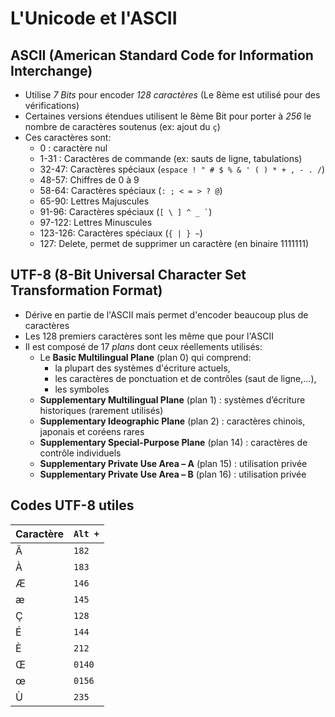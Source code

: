 # L'Unicode et l'ASCII

## ASCII (American Standard Code for Information Interchange)
- Utilise *7 Bits* pour encoder *128 caractères* (Le 8ème est utilisé pour des vérifications)
- Certaines versions étendues utilisent le 8ème Bit pour porter à *256* le nombre de caractères soutenus (ex: ajout du `ç`)
- Ces caractères sont:
    - 0 : caractère nul
    - 1-31 : Caractères de commande (ex: sauts de ligne, tabulations)
    - 32-47: Caractères spéciaux (`` espace ! " # $ % & ' ( ) * + , - . / ``)
    - 48-57: Chiffres de 0 à 9
    - 58-64: Caractères spéciaux (`` : ; < = > ? @ ``)
    - 65-90: Lettres Majuscules
    - 91-96: Caractères spéciaux (`` [ \ ] ^ _ ` ``)
    - 97-122: Lettres Minuscules
    - 123-126: Caractères spéciaux (`` { | } ~ ``)
    - 127: Delete, permet de supprimer un caractère (en binaire 1111111)

## UTF-8 (8-Bit Universal Character Set Transformation Format)
- Dérive en partie de l'ASCII mais permet d'encoder beaucoup plus de caractères
- Les 128 premiers caractères sont les même que pour l'ASCII
- Il est composé de 17 *plans* dont ceux réellements utilisés:
    - Le **Basic Multilingual Plane** (plan 0) qui comprend: 
        - la plupart des systèmes d'écriture actuels,
        - les caractères de ponctuation et de contrôles (saut de ligne,...), 
        - les symboles
    - **Supplementary Multilingual Plane** (plan 1) : systèmes d’écriture historiques (rarement utilisés)
    - **Supplementary Ideographic Plane** (plan 2) : caractères chinois, japonais et coréens rares
    - **Supplementary Special-Purpose Plane** (plan 14) : caractères de contrôle individuels
    - **Supplementary Private Use Area – A** (plan 15) : utilisation privée
    - **Supplementary Private Use Area – B** (plan 16) : utilisation privée

## Codes UTF-8 utiles
| Caractère | ``Alt +`` |
|-----------|-----------|
| Â         | ``182 ``  |
| À         | ``183 ``  |
| Æ         | ``146 ``  |
| æ         | ``145 ``  |
| Ç         | ``128 ``  |
| É         | ``144 ``  |
| È         | ``212 ``  |
| Œ         | ``0140``  |
| œ         | ``0156``  |
| Ù         | ``235 ``  |
